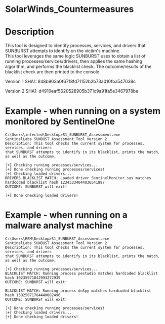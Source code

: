 # SolarWinds_Countermeasures
Description
===========
This tool is designed to identify processes, services, and drivers that SUNBURST attempts to identify on the victim's machine.  
This tool leverages the same logic SUNBURST uses to obtain a list of running processes/services/drivers, then applies the same 
hashing algorithm, and performs the blacklist check.  The outcome/results of the blacklist check are then printed to the console.

Version 1 SHA1: 848b903a0f67f8fd71152b2b73a010fba547038c

Version 2 SHA1: d4910eaf5620528905b371c9a91fa5e3467978be

Example - when running on a system monitored by SentinelOne
===========================================================
```
C:\Users\infected\Desktop>S1_SUNBURST_Assessment.exe
SentinelLabs SUNBUST Assessment Tool Version 2
Description: This tool checks the current system for processes, services, and drivers
that SUNBURST attempts to identify in its blacklist, prints the match, as well as the outcome.

[+] Checking running processes/services...
[+] Done checking running processes/services!
[+] Checking loaded drivers...
DRIVERS BLACKLIST MATCH: Loaded driver SentinelMonitor.sys matches hardcoded blacklist hash 12343334044036541897
OUTCOME: SUNBURST will exit!

[+] Done checking loaded drivers!
```

Example - when running on a malware analyst machine
===================================================
```
C:\Users\REM\Desktop>S1_SUNBURST_Assessment.exe
SentinelLabs SUNBUST Assessment Tool Version 2
Description: This tool checks the current system for processes, services, and drivers
that SUNBURST attempts to identify in its blacklist, prints the match, as well as the outcome.

[+] Checking running processes/services...
BLACKLIST MATCH: Running process pestudio matches hardcoded blacklist hash 10235971842993272939
OUTCOME: SUNBURST will exit!

BLACKLIST MATCH: Running process dnSpy matches hardcoded blacklist hash 13825071784440082496
OUTCOME: SUNBURST will exit!

[+] Done checking running processes/services!
[+] Checking loaded drivers...
[+] Done checking loaded drivers!
```
